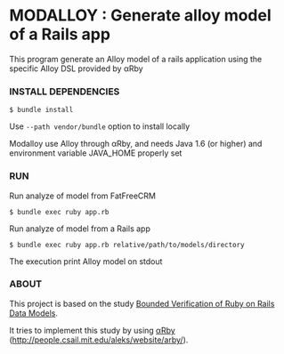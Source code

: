 # MODALLOY : Generate alloy model of a Rails app

This program generate an Alloy model of a rails application using the specific Alloy DSL provided by αRby

### INSTALL DEPENDENCIES
```
$ bundle install
```

Use ```--path vendor/bundle``` option to install locally

Modalloy use Alloy through αRby, and needs Java 1.6 (or higher) and environment variable JAVA_HOME properly set

### RUN

Run analyze of model from FatFreeCRM

```
$ bundle exec ruby app.rb
```

Run analyze of model from a Rails app

```
$ bundle exec ruby app.rb relative/path/to/models/directory
```

The execution print Alloy model on stdout

### ABOUT

This project is based on the study [Bounded Verification of Ruby on Rails Data Models](http://www.cs.ucsb.edu/~bultan/publications/issta11.pdf).

It tries to implement this study by using [αRby](people.csail.mit.edu/aleks/website/papers/abz14-arby.pdf) (http://people.csail.mit.edu/aleks/website/arby/).